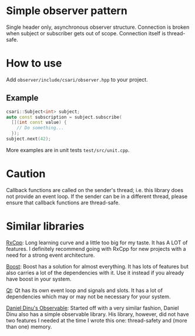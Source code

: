 # Simple observer pattern

Single header only, asynchronous observer structure. Connection is broken when subject or subscriber gets out of scope. Connection itself is thread-safe.

# How to use

Add `observer/include/csari/observer.hpp` to your project.

## Example
```cpp
csari::Subject<int> subject;
auto const subscription = subject.subscribe(
  [](int const value) { 
    // Do something... 
  });
subject.next(42);
```

More examples are in unit tests `test/src/unit.cpp`.

# Caution
Callback functions are called on the sender's thread; i.e. this library does not provide an event loop. If the sender can be in a different thread, please ensure that callback functions are thread-safe.

# Similar libraries

[RxCpp](https://github.com/ReactiveX/RxCpp): Long learning curve and a little too big for my taste. It has A LOT of features. I definitely recommend going with RxCpp for new projects with a need for a strong event architecture.

[Boost](https://www.boost.org/doc/libs/1_63_0/doc/html/signals2.html): Boost has a solution for almost everything. It has lots of features but also carries a lot of the dependencies with it. Use it instead if you already have boost in your system.

[Qt](https://doc.qt.io/qt-5/signalsandslots.html): Qt has its own event loop and signals and slots. It has a lot of dependencies which may or may not be necessary for your system.

[Daniel Dinu's Observable](https://github.com/ddinu/observable): Started off with a very similar fashion, Daniel Dinu also has a simple observable library. His library, however, did not have two features I needed at the time I wrote this one: thread-safety and (more than one) memory.